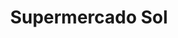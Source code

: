 ---
title: "Supermercado Sol"
url: /ciudad-autonoma-de-buenos-aires/supermercado-sol/
shop: Supermarkt
---